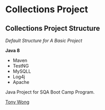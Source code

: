 # Collections Project
## Collections Project Structure

*Default Structure for A Basic Project*

**Java 8**

* Maven
* TestNG
* MySQLL
* Log4j
* Apache

Java Project for SQA Boot Camp Program. 

[Tony Wong](https://github.com/TStarboard)
